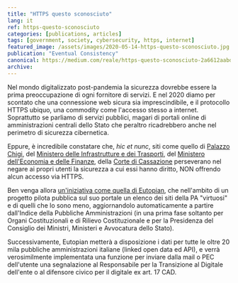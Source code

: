 ```yaml
---
title: "HTTPS questo sconosciuto"
lang: it
ref: https-questo-sconosciuto
categories: [publications, articles]
tags: [government, society, cybersecurity, https, internet]
featured_image: /assets/images/2020-05-14-https-questo-sconosciuto.jpg
publication: "Eventual Consistency"
canonical: https://medium.com/reale/https-questo-sconosciuto-2a6612aabded
archive:
---
```


Nel mondo digitalizzato post-pandemia la sicurezza dovrebbe essere la prima preoccupazione di ogni fornitore di servizi. E nel 2020 diamo per scontato che una connessione web sicura sia imprescindibile, e il protocollo HTTPS ubiquo, una commodity come l'accesso stesso a internet. Soprattutto se parliamo di servizi pubblici, magari di portali online di amministrazioni centrali dello Stato che peraltro ricadrebbero anche nel perimetro di sicurezza cibernetica.

Eppure, è incredibile constatare che, *hic et nunc*, siti come quello di [Palazzo Chigi](http://www.governo.it/), del [Ministero delle Infrastrutture e dei Trasporti](http://www.mit.gov.it/), del [Ministero dell'Economia e delle Finanze](http://www.mef.gov.it/), della [Corte di Cassazione](http://www.cortedicassazione.it/) perseverano nel negare ai propri utenti la sicurezza a cui essi hanno diritto, NON offrendo alcun accesso via HTTPS.

Ben venga allora [un'iniziativa come quella di Eutopian](https://eutopian.eu/it/strumenti/https), che nell'ambito di un progetto pilota pubblica sul suo portale un elenco dei siti della PA "virtuosi" e di quelli che lo sono meno, aggiornandolo automaticamente a partire dall'Indice della Pubbliche Amministrazioni (in una prima fase soltanto per Organi Costituzionali e di Rilievo Costituzionale e per la Presidenza del Consiglio dei Ministri, Ministeri e Avvocatura dello Stato).

Successivamente, Eutopian metterà a disposizione i dati per tutte le oltre 20 mila pubbliche amministrazioni italiane (linked open data ed API), e verrà verosimilmente implementata una funzione per inviare dalla mail o PEC dell'utente una segnalazione al Responsabile per la Transizione al Digitale dell'ente o al difensore civico per il digitale ex art. 17 CAD.
